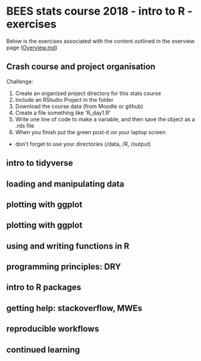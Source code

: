 # BEES stats course 2018 - intro to R - exercises
Below is the exercises associated with the content outlined in the overview page ([Overview.md](https://github.com/nicercode/2018_BEES_regression/blob/master/Overview.md))


## Crash course and project organisation

Challenge:
 1. Create an organized project directory for this stats course
 2. Include an RStudio Project in the folder
 3. Download the course data (from Moodle or github)
 4. Create a file something like 'R_day1.R' 
 5. Write one line of code to make a variable, and then save the object as a .rds file
 6. When you finish put the green post-it on your laptop screen
 
 - don't forget to use your directories (/data, /R, /output)


## intro to tidyverse 


## loading and manipulating data 


## plotting with ggplot 


## plotting with ggplot 


## using and writing functions in R 


## programming principles: DRY	


## intro to R packages 


## getting help: stackoverflow, MWEs


## reproducible workflows 


## continued learning

